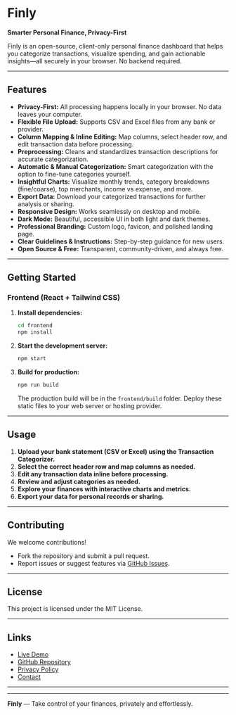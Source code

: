 
# Finly

**Smarter Personal Finance, Privacy-First**

Finly is an open-source, client-only personal finance dashboard that helps you categorize transactions, visualize spending, and gain actionable insights—all securely in your browser. No backend required.

---


## Features

- **Privacy-First:** All processing happens locally in your browser. No data leaves your computer.
- **Flexible File Upload:** Supports CSV and Excel files from any bank or provider.
- **Column Mapping & Inline Editing:** Map columns, select header row, and edit transaction data before processing.
- **Preprocessing:** Cleans and standardizes transaction descriptions for accurate categorization.
- **Automatic & Manual Categorization:** Smart categorization with the option to fine-tune categories yourself.
- **Insightful Charts:** Visualize monthly trends, category breakdowns (fine/coarse), top merchants, income vs expense, and more.
- **Export Data:** Download your categorized transactions for further analysis or sharing.
- **Responsive Design:** Works seamlessly on desktop and mobile.
- **Dark Mode:** Beautiful, accessible UI in both light and dark themes.
- **Professional Branding:** Custom logo, favicon, and polished landing page.
- **Clear Guidelines & Instructions:** Step-by-step guidance for new users.
- **Open Source & Free:** Transparent, community-driven, and always free.

---


## Getting Started

### Frontend (React + Tailwind CSS)

1. **Install dependencies:**
   ```sh
   cd frontend
   npm install
   ```
2. **Start the development server:**
   ```sh
   npm start
   ```
3. **Build for production:**
   ```sh
   npm run build
   ```
   The production build will be in the `frontend/build` folder. Deploy these static files to your web server or hosting provider.

---


## Usage

1. **Upload your bank statement (CSV or Excel) using the Transaction Categorizer.**
2. **Select the correct header row and map columns as needed.**
3. **Edit any transaction data inline before processing.**
4. **Review and adjust categories as needed.**
5. **Explore your finances with interactive charts and metrics.**
6. **Export your data for personal records or sharing.**

---


## Contributing

We welcome contributions!
- Fork the repository and submit a pull request.
- Report issues or suggest features via [GitHub Issues](https://github.com/sranmanpreet/catagorybuilder/issues).

---


## License

This project is licensed under the MIT License.

---


## Links

- [Live Demo](#) <!-- Add link if deployed -->
- [GitHub Repository](https://github.com/sranmanpreet/catagorybuilder)
- [Privacy Policy](#)
- [Contact](#)

---

---

**Finly** — Take control of your finances, privately and effortlessly.